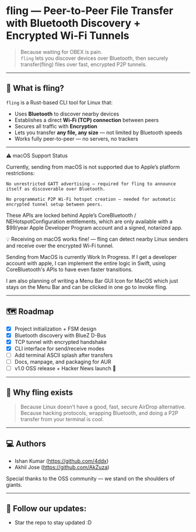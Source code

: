# fling — Peer-to-Peer File Transfer with Bluetooth Discovery + Encrypted Wi-Fi Tunnels

> Because waiting for OBEX is pain.  
> `fling` lets you discover devices over Bluetooth, then securely transfer(fling) files over fast, encrypted P2P tunnels.  

---

## 🚀 What is fling?

`fling` is a Rust-based CLI tool for Linux that:
- Uses **Bluetooth** to discover nearby devices
- Establishes a direct **Wi-Fi (TCP) connection** between peers
- Secures all traffic with **Encryption**
- Lets you transfer **any file, any size** — not limited by Bluetooth speeds
- Works fully peer-to-peer — no servers, no trackers

---
⚠️ macOS Support Status

Currently, sending from macOS is not supported due to Apple’s platform restrictions:

    No unrestricted GATT advertising — required for fling to announce itself as discoverable over Bluetooth.

    No programmatic P2P Wi-Fi hotspot creation — needed for automatic encrypted tunnel setup between peers.

These APIs are locked behind Apple’s CoreBluetooth / NEHotspotConfiguration entitlements, which are only available with a $99/year Apple Developer Program account and a signed, notarized app.

💡 Receiving on macOS works fine! — fling can detect nearby Linux senders and receive over the encrypted Wi-Fi tunnel.

Sending from MacOS is currently Work In Progress. If I get a developer account with apple, I can implement the entire logic in Swift, using CoreBluetooth's APIs to have even faster transitions. 

I am also planning of writing a Menu Bar GUI Icon for MacOS which just stays on the Menu Bar and can be clicked in one go to invoke fling.

---

## 🗺️ Roadmap

- [x] Project initialization + FSM design
- [x] Bluetooth discovery with BlueZ D-Bus
- [x] TCP tunnel with encrypted handshake
- [x] CLI interface for send/receive modes
- [ ] Add terminal ASCII splash after transfers
- [ ] Docs, manpage, and packaging for AUR
- [ ] v1.0 OSS release + Hacker News launch 🚀

---

## 💬 Why fling exists

> Because Linux doesn’t have a good, fast, secure AirDrop alternative.   
> Because hacking protocols, wrapping Bluetooth, and doing a P2P transfer from your terminal is cool.  

---

## 💻 Authors

- Ishan Kumar (https://github.com/4ddx)
- Akhil Jose (https://github.com/AkZuza)

Special thanks to the OSS community — we stand on the shoulders of giants.

---

## 📰 Follow our updates:

- Star the repo to stay updated :D

